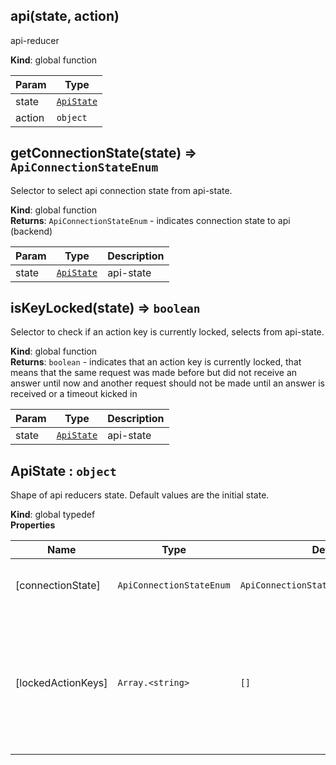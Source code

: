 <a id="api"></a>

## api(state, action)
api-reducer

**Kind**: global function  

| Param | Type |
| --- | --- |
| state | [<code>ApiState</code>](#apistate) | 
| action | <code>object</code> | 

<a id="getconnectionstate"></a>

## getConnectionState(state) ⇒ <code>ApiConnectionStateEnum</code>
Selector to select api connection state from api-state.

**Kind**: global function  
**Returns**: <code>ApiConnectionStateEnum</code> - indicates connection state to api (backend)  

| Param | Type | Description |
| --- | --- | --- |
| state | [<code>ApiState</code>](#apistate) | api-state |

<a id="iskeylocked"></a>

## isKeyLocked(state) ⇒ <code>boolean</code>
Selector to check if an action key is currently locked, selects from api-state.

**Kind**: global function  
**Returns**: <code>boolean</code> - indicates that an action key is currently locked, that means that the same request was made before but did not receive an answer until now and another request should not be made until an answer is received or a timeout kicked in  

| Param | Type | Description |
| --- | --- | --- |
| state | [<code>ApiState</code>](#apistate) | api-state |

<a id="apistate"></a>

## ApiState : <code>object</code>
Shape of api reducers state.
Default values are the initial state.

**Kind**: global typedef  
**Properties**

| Name | Type | Default | Description |
| --- | --- | --- | --- |
| [connectionState] | <code>ApiConnectionStateEnum</code> | <code>ApiConnectionStateEnum.DISCONNECTED</code> | indicates connection state to api (backend) |
| [lockedActionKeys] | <code>Array.&lt;string&gt;</code> | <code>[]</code> | keys of api-actions that are currently pending / awaiting an answer that should not be executed twice |

